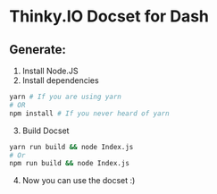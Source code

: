 # Thinky.IO Docset for Dash

## Generate:

1. Install Node.JS
2. Install dependencies
```bash
yarn # If you are using yarn
# OR
npm install # If you never heard of yarn
```
3. Build Docset
```bash
yarn run build && node Index.js
# Or
npm run build && node Index.js
```
4. Now you can use the docset :)